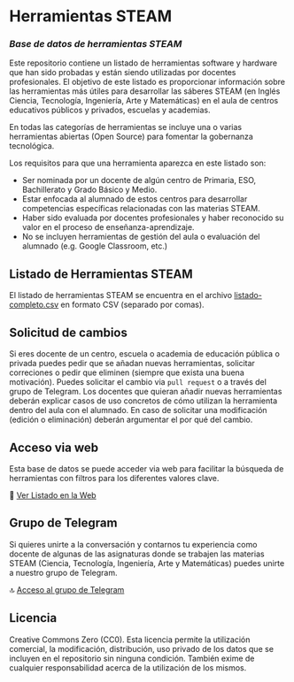 # Herramientas STEAM
### _Base de datos de herramientas STEAM_

Este repositorio contiene un listado de herramientas software y hardware que han sido probadas y están siendo utilizadas por docentes profesionales. El objetivo de este listado es proporcionar información sobre las herramientas más útiles para desarrollar las sáberes STEAM (en Inglés Ciencia, Tecnología, Ingeniería, Arte y Matemáticas) en el aula de centros educativos públicos y privados, escuelas y academias.

En todas las categorías de herramientas se incluye una o varias herramientas abiertas (Open Source) para fomentar la gobernanza tecnológica.

Los requisitos para que una herramienta aparezca en este listado son:

- Ser nominada por un docente de algún centro de Primaria, ESO, Bachillerato y Grado Básico y Medio.
- Estar enfocada al alumnado de estos centros para desarrollar competencias específicas relacionadas con las materias STEAM.
- Haber sido evaluada por docentes profesionales y haber reconocido su valor en el proceso de enseñanza-aprendizaje.
- No se incluyen herramientas de gestión del aula o evaluación del alumnado (e.g. Google Classroom, etc.)

## Listado de Herramientas STEAM

El listado de herramientas STEAM se encuentra en el archivo [listado-completo.csv](listado-completo.csv) en formato CSV (separado por comas).

## Solicitud de cambios

Si eres docente de un centro, escuela o academia de educación pública o privada puedes pedir que se añadan nuevas herramientas, solicitar correciones o pedir que eliminen (siempre que exista una buena motivación). Puedes solicitar el cambio via `pull request` o a través del grupo de Telegram. Los docentes que quieran añadir nuevas herramientas deberán explicar casos de uso concretos de cómo utilizan la herramienta dentro del aula con el alumnado. En caso de solicitar una modificación (edición o eliminación) deberán argumentar el por qué del cambio.

## Acceso via web

Esta base de datos se puede acceder via web para facilitar la búsqueda de herramientas con filtros para los diferentes valores clave.

🧷 [Ver Listado en la Web](https://steam.softr.app/)

## Grupo de Telegram

Si quieres unirte a la conversación y contarnos tu experiencia como docente de algunas de las asignaturas donde se trabajen las materias STEAM (Ciencia, Tecnología, Ingeniería, Arte y Matemáticas) puedes unirte a nuestro grupo de Telegram.

🔝 [Acceso al grupo de Telegram](https://t.me/+hs8VY0P1rfllZDg0)


## Licencia

Creative Commons Zero (CC0). Esta licencia permite la utilización comercial, la modificación, distribución, uso privado de los datos que se incluyen en el repositorio sin ninguna condición. También exime de cualquier responsabilidad acerca de la utilización de los mismos.